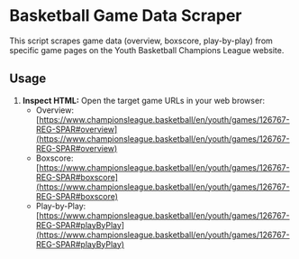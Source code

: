 # Basketball Game Data Scraper

This script scrapes game data (overview, boxscore, play-by-play) from specific game pages on the Youth Basketball Champions League website.


## Usage

1.  **Inspect HTML:** Open the target game URLs in your web browser:
    *   Overview: [https://www.championsleague.basketball/en/youth/games/126767-REG-SPAR#overview](https://www.championsleague.basketball/en/youth/games/126767-REG-SPAR#overview)
    *   Boxscore: [https://www.championsleague.basketball/en/youth/games/126767-REG-SPAR#boxscore](https://www.championsleague.basketball/en/youth/games/126767-REG-SPAR#boxscore)
    *   Play-by-Play: [https://www.championsleague.basketball/en/youth/games/126767-REG-SPAR#playByPlay](https://www.championsleague.basketball/en/youth/games/126767-REG-SPAR#playByPlay)


